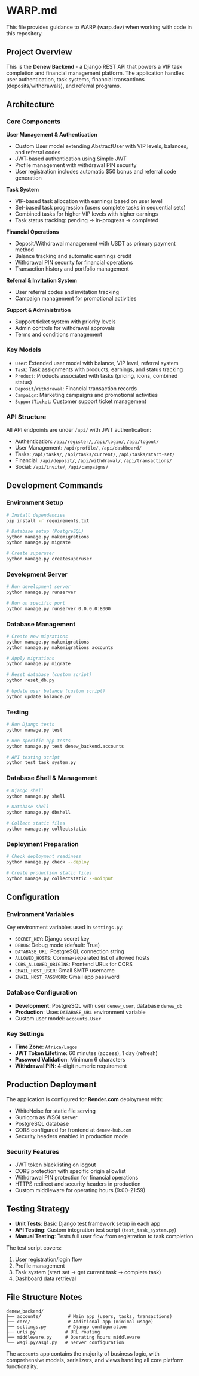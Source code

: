 # WARP.md

This file provides guidance to WARP (warp.dev) when working with code in this repository.

## Project Overview

This is the **Denew Backend** - a Django REST API that powers a VIP task completion and financial management platform. The application handles user authentication, task systems, financial transactions (deposits/withdrawals), and referral programs.

## Architecture

### Core Components

**User Management & Authentication**
- Custom User model extending AbstractUser with VIP levels, balances, and referral codes
- JWT-based authentication using Simple JWT
- Profile management with withdrawal PIN security
- User registration includes automatic $50 bonus and referral code generation

**Task System**
- VIP-based task allocation with earnings based on user level
- Set-based task progression (users complete tasks in sequential sets)
- Combined tasks for higher VIP levels with higher earnings
- Task status tracking: pending → in-progress → completed

**Financial Operations**
- Deposit/Withdrawal management with USDT as primary payment method
- Balance tracking and automatic earnings credit
- Withdrawal PIN security for financial operations
- Transaction history and portfolio management

**Referral & Invitation System**
- User referral codes and invitation tracking
- Campaign management for promotional activities

**Support & Administration**
- Support ticket system with priority levels
- Admin controls for withdrawal approvals
- Terms and conditions management

### Key Models
- `User`: Extended user model with balance, VIP level, referral system
- `Task`: Task assignments with products, earnings, and status tracking  
- `Product`: Products associated with tasks (pricing, icons, combined status)
- `Deposit`/`Withdrawal`: Financial transaction records
- `Campaign`: Marketing campaigns and promotional activities
- `SupportTicket`: Customer support ticket management

### API Structure
All API endpoints are under `/api/` with JWT authentication:
- Authentication: `/api/register/`, `/api/login/`, `/api/logout/`
- User Management: `/api/profile/`, `/api/dashboard/`
- Tasks: `/api/tasks/`, `/api/tasks/current/`, `/api/tasks/start-set/`
- Financial: `/api/deposit/`, `/api/withdrawal/`, `/api/transactions/`
- Social: `/api/invite/`, `/api/campaigns/`

## Development Commands

### Environment Setup
```bash
# Install dependencies
pip install -r requirements.txt

# Database setup (PostgreSQL)
python manage.py makemigrations
python manage.py migrate

# Create superuser
python manage.py createsuperuser
```

### Development Server
```bash
# Run development server
python manage.py runserver

# Run on specific port
python manage.py runserver 0.0.0.0:8000
```

### Database Management
```bash
# Create new migrations
python manage.py makemigrations
python manage.py makemigrations accounts

# Apply migrations
python manage.py migrate

# Reset database (custom script)
python reset_db.py

# Update user balance (custom script)
python update_balance.py
```

### Testing
```bash
# Run Django tests
python manage.py test

# Run specific app tests
python manage.py test denew_backend.accounts

# API testing script
python test_task_system.py
```

### Database Shell & Management
```bash
# Django shell
python manage.py shell

# Database shell
python manage.py dbshell

# Collect static files
python manage.py collectstatic
```

### Deployment Preparation
```bash
# Check deployment readiness
python manage.py check --deploy

# Create production static files
python manage.py collectstatic --noinput
```

## Configuration

### Environment Variables
Key environment variables used in `settings.py`:
- `SECRET_KEY`: Django secret key
- `DEBUG`: Debug mode (default: True)
- `DATABASE_URL`: PostgreSQL connection string
- `ALLOWED_HOSTS`: Comma-separated list of allowed hosts
- `CORS_ALLOWED_ORIGINS`: Frontend URLs for CORS
- `EMAIL_HOST_USER`: Gmail SMTP username
- `EMAIL_HOST_PASSWORD`: Gmail app password

### Database Configuration
- **Development**: PostgreSQL with user `denew_user`, database `denew_db`
- **Production**: Uses `DATABASE_URL` environment variable
- Custom user model: `accounts.User`

### Key Settings
- **Time Zone**: `Africa/Lagos`
- **JWT Token Lifetime**: 60 minutes (access), 1 day (refresh)
- **Password Validation**: Minimum 6 characters
- **Withdrawal PIN**: 4-digit numeric requirement

## Production Deployment

The application is configured for **Render.com** deployment with:
- WhiteNoise for static file serving
- Gunicorn as WSGI server
- PostgreSQL database
- CORS configured for frontend at `denew-hub.com`
- Security headers enabled in production mode

### Security Features
- JWT token blacklisting on logout
- CORS protection with specific origin allowlist
- Withdrawal PIN protection for financial operations
- HTTPS redirect and security headers in production
- Custom middleware for operating hours (9:00-21:59)

## Testing Strategy

- **Unit Tests**: Basic Django test framework setup in each app
- **API Testing**: Custom integration test script (`test_task_system.py`) 
- **Manual Testing**: Tests full user flow from registration to task completion

The test script covers:
1. User registration/login flow
2. Profile management
3. Task system (start set → get current task → complete task)
4. Dashboard data retrieval

## File Structure Notes

```
denew_backend/
├── accounts/          # Main app (users, tasks, transactions)
├── core/              # Additional app (minimal usage)
├── settings.py        # Django configuration
├── urls.py           # URL routing
├── middleware.py     # Operating hours middleware
└── wsgi.py/asgi.py   # Server configuration
```

The `accounts` app contains the majority of business logic, with comprehensive models, serializers, and views handling all core platform functionality.
